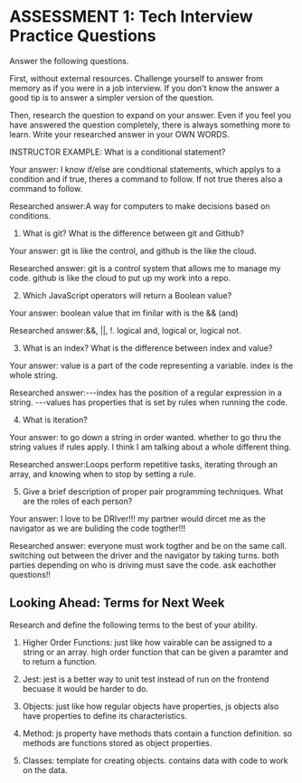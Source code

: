 # ASSESSMENT 1: Tech Interview Practice Questions
Answer the following questions.

First, without external resources. Challenge yourself to answer from memory as if you were in a job interview. If you don't know the answer a good tip is to answer a simpler version of the question.

Then, research the question to expand on your answer. Even if you feel you have answered the question completely, there is always something more to learn. Write your researched answer in your OWN WORDS.

INSTRUCTOR EXAMPLE: What is a conditional statement?

  Your answer: I know if/else are conditional statements, which applys to a condition and if true, theres a command to follow. If not true theres also a command to follow. 

  Researched answer:A way for computers to make decisions based on conditions.



1. What is git? What is the difference between git and Github?

  Your answer: git is like the control, and github is the like the cloud. 

  Researched answer: git is a control system that allows me to manage my code. github is like the cloud to put up my work into a repo. 



2. Which JavaScript operators will return a Boolean value?

  Your answer: boolean value that im finilar with is the && (and)

  Researched answer:&&, ||, !.
  logical and, logical or, logical not. 



3. What is an index? What is the difference between index and value?

  Your answer: value is a part of the code representing a variable. index is the whole string.

  Researched answer:---index has the position of a regular expression in a string.
  ---values has properties that is set by rules when running the code. 



4. What is iteration?

  Your answer: to go down a string in order wanted. whether to go thru the string values if rules apply. I think I am talking about a whole different thing. 

  Researched answer:Loops perform repetitive tasks, iterating through an array, and knowing when to stop by setting a rule.  



5. Give a brief description of proper pair programming techniques. What are the roles of each person?

  Your answer: I love to be DRIver!!! my partner would dircet me as the navigator as we are buliding the code togther!!!

  Researched answer: everyone must work togther and be on the same call. switching out between the driver and the navigator by taking turns. both parties depending on who is driving must save the code. ask eachother questions!! 




## Looking Ahead: Terms for Next Week

Research and define the following terms to the best of your ability.

1. Higher Order Functions: 
just like how vairable can be assigned to a string or an array. high order function that can be given a paramter and to return a function. 

2. Jest: jest is a better way to unit test instead of run on the frontend becuase it would be harder to do. 

3. Objects: just like how regular objects have properties, js objects also have properties to define its characteristics. 

4. Method: js property have methods thats contain a function definition. so methods are functions stored as object properties. 

5. Classes: template for creating objects. contains data with code to work on the data.
